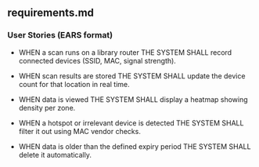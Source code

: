 ## requirements.md

### User Stories (EARS format)

* WHEN a scan runs on a library router
  THE SYSTEM SHALL record connected devices (SSID, MAC, signal strength).

* WHEN scan results are stored
  THE SYSTEM SHALL update the device count for that location in real time.

* WHEN data is viewed
  THE SYSTEM SHALL display a heatmap showing density per zone.

* WHEN a hotspot or irrelevant device is detected
  THE SYSTEM SHALL filter it out using MAC vendor checks.

* WHEN data is older than the defined expiry period
  THE SYSTEM SHALL delete it automatically.